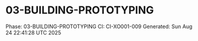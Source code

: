 # 03-BUILDING-PROTOTYPING
Phase: 03-BUILDING-PROTOTYPING
CI: CI-XO001-009
Generated: Sun Aug 24 22:41:28 UTC 2025

